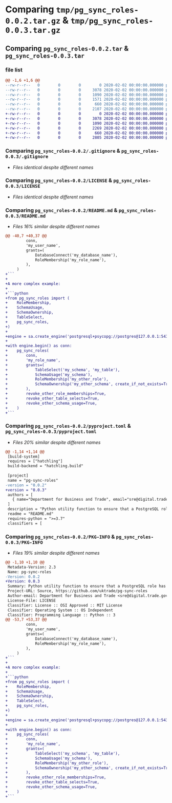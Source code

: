 # Comparing `tmp/pg_sync_roles-0.0.2.tar.gz` & `tmp/pg_sync_roles-0.0.3.tar.gz`

## Comparing `pg_sync_roles-0.0.2.tar` & `pg_sync_roles-0.0.3.tar`

### file list

```diff
@@ -1,6 +1,6 @@
--rw-r--r--   0        0        0        0 2020-02-02 00:00:00.000000 pg_sync_roles-0.0.2/pg_sync_roles.py
--rw-r--r--   0        0        0     3078 2020-02-02 00:00:00.000000 pg_sync_roles-0.0.2/.gitignore
--rw-r--r--   0        0        0     1090 2020-02-02 00:00:00.000000 pg_sync_roles-0.0.2/LICENSE
--rw-r--r--   0        0        0     1571 2020-02-02 00:00:00.000000 pg_sync_roles-0.0.2/README.md
--rw-r--r--   0        0        0      660 2020-02-02 00:00:00.000000 pg_sync_roles-0.0.2/pyproject.toml
--rw-r--r--   0        0        0     2107 2020-02-02 00:00:00.000000 pg_sync_roles-0.0.2/PKG-INFO
+-rw-r--r--   0        0        0        0 2020-02-02 00:00:00.000000 pg_sync_roles-0.0.3/pg_sync_roles.py
+-rw-r--r--   0        0        0     3078 2020-02-02 00:00:00.000000 pg_sync_roles-0.0.3/.gitignore
+-rw-r--r--   0        0        0     1090 2020-02-02 00:00:00.000000 pg_sync_roles-0.0.3/LICENSE
+-rw-r--r--   0        0        0     2269 2020-02-02 00:00:00.000000 pg_sync_roles-0.0.3/README.md
+-rw-r--r--   0        0        0      660 2020-02-02 00:00:00.000000 pg_sync_roles-0.0.3/pyproject.toml
+-rw-r--r--   0        0        0     2805 2020-02-02 00:00:00.000000 pg_sync_roles-0.0.3/PKG-INFO
```

### Comparing `pg_sync_roles-0.0.2/.gitignore` & `pg_sync_roles-0.0.3/.gitignore`

 * *Files identical despite different names*

### Comparing `pg_sync_roles-0.0.2/LICENSE` & `pg_sync_roles-0.0.3/LICENSE`

 * *Files identical despite different names*

### Comparing `pg_sync_roles-0.0.2/README.md` & `pg_sync_roles-0.0.3/README.md`

 * *Files 16% similar despite different names*

```diff
@@ -40,7 +40,37 @@
         conn,
         'my_user_name',
         grants=(
             DatabaseConnect('my_database_name'),
             RoleMembership('my_role_name'),
         ),
     )
+```
+
+A more complex example:
+
+```python
+from pg_sync_roles import (
+    RoleMembership,
+    SchemaUsage,
+    SchemaOwnership,
+    TableSelect,
+    pg_sync_roles,
+)
+
+engine = sa.create_engine('postgresql+psycopg://postgres@127.0.0.1:5432/')
+
+with engine.begin() as conn:
+    pg_sync_roles(
+        conn,
+        'my_role_name',
+        grants=(
+            TableSelect('my_schema', 'my_table'),
+            SchemaUsage('my_schema'),
+            RoleMembership('my_other_role'),
+            SchemaOwnership('my_other_schema', create_if_not_exists=True),
+        ),
+        revoke_other_role_memberships=True,
+        revoke_other_table_selects=True,
+        revoke_other_schema_usage=True,
+    )
+```
```

### Comparing `pg_sync_roles-0.0.2/pyproject.toml` & `pg_sync_roles-0.0.3/pyproject.toml`

 * *Files 20% similar despite different names*

```diff
@@ -1,14 +1,14 @@
 [build-system]
 requires = ["hatchling"]
 build-backend = "hatchling.build"
 
 [project]
 name = "pg-sync-roles"
-version = "0.0.2"
+version = "0.0.3"
 authors = [
   { name="Department for Business and Trade", email="sre@digital.trade.gov.uk" },
 ]
 description = "Python utility function to ensure that a PostgreSQL role has certain permissions or role memberships"
 readme = "README.md"
 requires-python = ">=3.7"
 classifiers = [
```

### Comparing `pg_sync_roles-0.0.2/PKG-INFO` & `pg_sync_roles-0.0.3/PKG-INFO`

 * *Files 19% similar despite different names*

```diff
@@ -1,10 +1,10 @@
 Metadata-Version: 2.3
 Name: pg-sync-roles
-Version: 0.0.2
+Version: 0.0.3
 Summary: Python utility function to ensure that a PostgreSQL role has certain permissions or role memberships
 Project-URL: Source, https://github.com/uktrade/pg-sync-roles
 Author-email: Department for Business and Trade <sre@digital.trade.gov.uk>
 License-File: LICENSE
 Classifier: License :: OSI Approved :: MIT License
 Classifier: Operating System :: OS Independent
 Classifier: Programming Language :: Python :: 3
@@ -53,7 +53,37 @@
         conn,
         'my_user_name',
         grants=(
             DatabaseConnect('my_database_name'),
             RoleMembership('my_role_name'),
         ),
     )
+```
+
+A more complex example:
+
+```python
+from pg_sync_roles import (
+    RoleMembership,
+    SchemaUsage,
+    SchemaOwnership,
+    TableSelect,
+    pg_sync_roles,
+)
+
+engine = sa.create_engine('postgresql+psycopg://postgres@127.0.0.1:5432/')
+
+with engine.begin() as conn:
+    pg_sync_roles(
+        conn,
+        'my_role_name',
+        grants=(
+            TableSelect('my_schema', 'my_table'),
+            SchemaUsage('my_schema'),
+            RoleMembership('my_other_role'),
+            SchemaOwnership('my_other_schema', create_if_not_exists=True),
+        ),
+        revoke_other_role_memberships=True,
+        revoke_other_table_selects=True,
+        revoke_other_schema_usage=True,
+    )
+```
```

